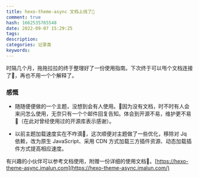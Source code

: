 ```yaml
---
title: hexo-theme-async 文档上线了🤣
comment: true
hash: 1662535765548
date: 2022-09-07 15:29:25
tags:
description:
categories: 记录类
keywords:
---
```


时隔几个月，拖拖拉拉的终于整理好了一份使用指南。下次终于可以甩个文档连接了🤣，再也不用一个个解释了。
<!--more-->
### 感慨
- 随随便便做的一个主题，没想到会有人使用。🤣因为没有文档，时不时有人会来问怎么使用，无奈只有一个个邮件回复告知。体会到开源不易，维护更不易🤣（在此对曾经使用过的开源库表示感谢）。

- 以前主题加载速度实在不咋滴🤣，这次顺便对主题做了一些优化，移除对 Jq 依赖，改为原生 JavaScript、采用 CDN 方式加载三方插件资源、动态加载插件方式提高相应速度。

有兴趣的小伙伴可以参考文档使用，附赠一份详细的使用文档🤣。[https://hexo-theme-async.imalun.com](https://hexo-theme-async.imalun.com/)

